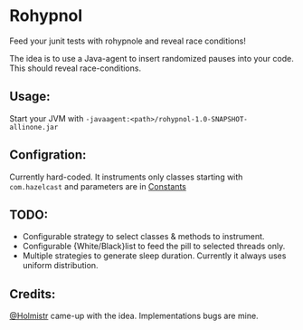 # Rohypnol
Feed your junit tests with rohypnole and reveal race conditions!

The idea is to use a Java-agent to insert randomized pauses into your code. This should reveal race-conditions.

## Usage:
Start your JVM with `-javaagent:<path>/rohypnol-1.0-SNAPSHOT-allinone.jar`
  
## Configration:
Currently hard-coded. It instruments only classes starting with `com.hazelcast` and parameters are in [Constants](https://github.com/jerrinot/rohypnol/blob/f702a6f4e1d070a2c07b7f48c9f8ed948628122b/src/main/java/info/jerrinot/rohypnol/Constants.java#L5)

## TODO:
- Configurable strategy to select classes & methods to instrument.
- Configurable {White/Black}list to feed the pill to selected threads only.
- Multiple strategies to generate sleep duration. Currently it always uses uniform distribution.

## Credits:
[@Holmistr](https://github.com/Holmistr) came-up with the idea. Implementations bugs are mine. 
